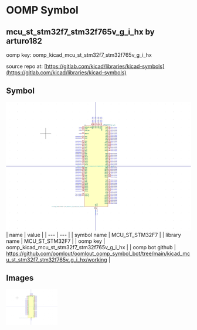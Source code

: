 # OOMP Symbol  
## mcu_st_stm32f7_stm32f765v_g_i_hx  by arturo182  
  
oomp key: oomp_kicad_mcu_st_stm32f7_stm32f765v_g_i_hx  
  
source repo at: [https://gitlab.com/kicad/libraries/kicad-symbols](https://gitlab.com/kicad/libraries/kicad-symbols)  
## Symbol  
  
[![working.png](working_600.png)](working.png)  
| name | value | 
| --- | --- | 
| symbol name | MCU_ST_STM32F7 | 
| library name | MCU_ST_STM32F7 | 
| oomp key | oomp_kicad_mcu_st_stm32f7_stm32f765v_g_i_hx | 
| oomp bot github | https://github.com/oomlout/oomlout_oomp_symbol_bot/tree/main/kicad_mcu_st_stm32f7_stm32f765v_g_i_hx/working | 
## Images  
  
[![working.png](working_140.png)](working.png)  
